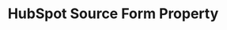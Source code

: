 ---
content-type: "api-form"
form-type: "source"
key: "source-form-properties-hubspot-object"

title: "HubSpot Source Form Property"
description: "{{ api.form-properties.source-forms.hubspot.description }}"

object-attributes:
  - name: "frequency_in_minutes"
    type: "string"
    required: true
    description: |
      {{ connect.common.attributes.frequency | replace: "[INTEGRATION]","HubSpot" }}

  - name: "anchor_time"
    type: "string"
    required: false
    description: |
      {{ connect.common.attributes.anchor-time }}

  - name: "start_date"
    type: "string"
    required: true
    description: |
      {{ connect.common.attributes.start-date | replace: "[INTEGRATION]","HubSpot" }}

examples: 
  - code: |
      {  
       "type":"platform.hubspot",
       "properties":{  
          "frequency_in_minutes":"30",
          "anchor_time":"",
          "start_date":"2018-01-10T00:00:00Z"
        }
      }
---